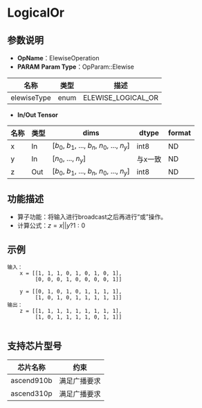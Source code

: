 # LogicalOr
## 参数说明
- **OpName**：ElewiseOperation
- **PARAM**
**Param Type**：OpParam::Elewise
 
| 名称  | 类型  | 描述 |
| ------------ | ------------ | ------------ |
| elewiseType | enum  | ELEWISE_LOGICAL_OR |
 
- **In/Out Tensor**
 

|名称 | 类型  | dims  | dtype  |format|
| ------------ | ------------ | ------------ | ------------ |------------ |
|  x|In  |  [$b_0$, $b_1$, ..., $b_n$, $n_0$, ..., $n_y$]|int8|ND|
| y|In  |  [$n_0$, ..., $n_y$]|与x一致|ND|
|  z | Out | [$b_0$, $b_1$, ..., $b_n$, $n_0$, ..., $n_y$] |int8|ND|
## 功能描述
- 算子功能：将输入进行broadcast之后再进行“或”操作。
- 计算公式：$z=x||y?1:0$
 
## 示例
```
输入：
    x = [[1, 1, 1, 0, 1, 0, 1, 0, 1],
         [0, 0, 0, 1, 0, 0, 0, 0, 1]]

    y = [[0, 1, 0, 1, 0, 1, 1, 1, 1],
         [1, 0, 1, 0, 1, 1, 1, 1, 1]]
输出：
    z = [[1, 1, 1, 1, 1, 1, 1, 1, 1],
         [1, 0, 1, 1, 1, 1, 0, 1, 1]]  
 
```
 
## 支持芯片型号
 
|芯片名称|约束 | 
| ------------ | ------------ | 
|  ascend910b|满足广播要求 |
|  ascend310p| 满足广播要求|
